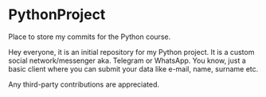 # PythonProject
Place to store my commits for the Python course.

Hey everyone, it is an initial repository for my Python project. It is a custom social network/messenger aka. Telegram or WhatsApp. 
You know, just a basic client where you can submit your data like e-mail, name, surname etc.

Any third-party contributions are appreciated.
